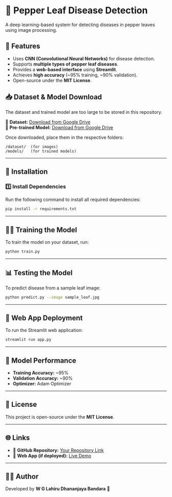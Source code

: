 # 🌿 Pepper Leaf Disease Detection

A deep learning-based system for detecting diseases in pepper leaves using image processing.

## 📌 Features
- Uses **CNN (Convolutional Neural Networks)** for disease detection.
- Supports **multiple types of pepper leaf diseases**.
- Provides a **web-based interface** using **Streamlit**.
- Achieves **high accuracy** (~95% training, ~90% validation).
- Open-source under the **MIT License**.

## 📥 Dataset & Model Download
The dataset and trained model are too large to be stored in this repository.

🔹 **Dataset:** [Download from Google Drive](YOUR_DATASET_LINK)  
🔹 **Pre-trained Model:** [Download from Google Drive](YOUR_MODEL_LINK)  

Once downloaded, place them in the respective folders:
```
/dataset/  (for images)
/models/   (for trained models)
```

---

## 🚀 Installation
### **1️⃣ Install Dependencies**
Run the following command to install all required dependencies:
```bash
pip install -r requirements.txt
```

---

## 🏋️‍♂️ Training the Model
To train the model on your dataset, run:
```bash
python train.py
```

---

## 📊 Testing the Model
To predict disease from a sample leaf image:
```bash
python predict.py --image sample_leaf.jpg
```

---

## 🎨 Web App Deployment
To run the Streamlit web application:
```bash
streamlit run app.py
```

---

## 🤖 Model Performance
- **Training Accuracy:** ~95%  
- **Validation Accuracy:** ~90%  
- **Optimizer:** Adam Optimizer  

---

## 📜 License
This project is open-source under the **MIT License**.

---

## 🌐 Links
- 🔗 **GitHub Repository:** [Your Repository Link](https://github.com/YOUR_USERNAME/YOUR_REPOSITORY_NAME)
- 🎯 **Web App (if deployed):** [Live Demo](YOUR_DEPLOYMENT_LINK)

---

## 👨‍💻 Author
Developed by **W G Lahiru Dhananjaya Bandara** 🚀
